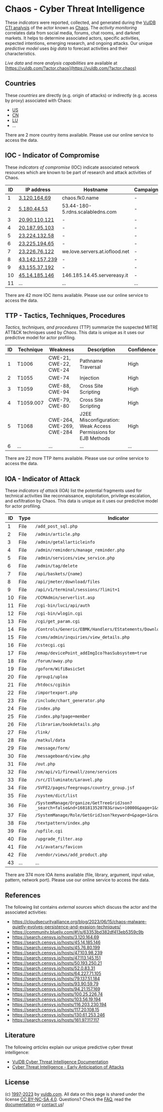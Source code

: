 # Chaos - Cyber Threat Intelligence

These _indicators_ were reported, collected, and generated during the [VulDB CTI analysis](https://vuldb.com/?kb.cti) of the actor known as [Chaos](https://vuldb.com/?actor.chaos). The _activity monitoring_ correlates data from social media, forums, chat rooms, and darknet markets. It helps to determine associated actors, specific activities, expected intentions, emerging research, and ongoing attacks. Our unique _predictive model_ uses _big data_ to forecast activities and their characteristics.

_Live data_ and more _analysis capabilities_ are available at [https://vuldb.com/?actor.chaos](https://vuldb.com/?actor.chaos)

## Countries

These _countries_ are directly (e.g. origin of attacks) or indirectly (e.g. access by proxy) associated with Chaos:

* [US](https://vuldb.com/?country.us)
* [CN](https://vuldb.com/?country.cn)
* [LU](https://vuldb.com/?country.lu)
* ...

There are 2 more country items available. Please use our online service to access the data.

## IOC - Indicator of Compromise

These _indicators of compromise_ (IOC) indicate associated network resources which are known to be part of research and attack activities of Chaos.

ID | IP address | Hostname | Campaign | Confidence
-- | ---------- | -------- | -------- | ----------
1 | [3.120.164.69](https://vuldb.com/?ip.3.120.164.69) | chaos.fk0.name | - | High
2 | [5.180.44.53](https://vuldb.com/?ip.5.180.44.53) | 53.44-180-5.rdns.scalabledns.com | - | High
3 | [20.90.110.121](https://vuldb.com/?ip.20.90.110.121) | - | - | High
4 | [20.187.95.103](https://vuldb.com/?ip.20.187.95.103) | - | - | High
5 | [23.224.132.58](https://vuldb.com/?ip.23.224.132.58) | - | - | High
6 | [23.225.194.65](https://vuldb.com/?ip.23.225.194.65) | - | - | High
7 | [23.226.76.122](https://vuldb.com/?ip.23.226.76.122) | we.love.servers.at.ioflood.net | - | High
8 | [43.142.157.239](https://vuldb.com/?ip.43.142.157.239) | - | - | High
9 | [43.155.37.192](https://vuldb.com/?ip.43.155.37.192) | - | - | High
10 | [45.14.185.146](https://vuldb.com/?ip.45.14.185.146) | 146.185.14.45.servereasy.it | - | High
11 | ... | ... | ... | ...

There are 42 more IOC items available. Please use our online service to access the data.

## TTP - Tactics, Techniques, Procedures

_Tactics, techniques, and procedures_ (TTP) summarize the suspected MITRE ATT&CK techniques used by _Chaos_. This data is unique as it uses our predictive model for actor profiling.

ID | Technique | Weakness | Description | Confidence
-- | --------- | -------- | ----------- | ----------
1 | T1006 | CWE-21, CWE-22, CWE-24 | Pathname Traversal | High
2 | T1055 | CWE-74 | Injection | High
3 | T1059 | CWE-88, CWE-94 | Cross Site Scripting | High
4 | T1059.007 | CWE-79, CWE-80 | Cross Site Scripting | High
5 | T1068 | CWE-264, CWE-269, CWE-284 | J2EE Misconfiguration: Weak Access Permissions for EJB Methods | High
6 | ... | ... | ... | ...

There are 22 more TTP items available. Please use our online service to access the data.

## IOA - Indicator of Attack

These _indicators of attack_ (IOA) list the potential fragments used for technical activities like reconnaissance, exploitation, privilege escalation, and exfiltration by Chaos. This data is unique as it uses our predictive model for actor profiling.

ID | Type | Indicator | Confidence
-- | ---- | --------- | ----------
1 | File | `/add_post_sql.php` | High
2 | File | `/admin/article.php` | High
3 | File | `/admin/getallarticleinfo` | High
4 | File | `/admin/reminders/manage_reminder.php` | High
5 | File | `/admin/services/view_service.php` | High
6 | File | `/admin/tag/delete` | High
7 | File | `/api/baskets/{name}` | High
8 | File | `/api/jmeter/download/files` | High
9 | File | `/api/v1/terminal/sessions/?limit=1` | High
10 | File | `/CCMAdmin/serverlist.asp` | High
11 | File | `/cgi-bin/luci/api/auth` | High
12 | File | `/cgi-bin/wlogin.cgi` | High
13 | File | `/cgi/get_param.cgi` | High
14 | File | `/Controls/Generic/EBMK/Handlers/EStatements/DownloadEStatement.ashx` | High
15 | File | `/csms/admin/inquiries/view_details.php` | High
16 | File | `/cstecgi.cgi` | Medium
17 | File | `/emap/devicePoint_addImgIco?hasSubsystem=true` | High
18 | File | `/forum/away.php` | High
19 | File | `/goform/WifiBasicSet` | High
20 | File | `/group1/uploa` | High
21 | File | `/htdocs/cgibin` | High
22 | File | `/importexport.php` | High
23 | File | `/include/chart_generator.php` | High
24 | File | `/index.php` | Medium
25 | File | `/index.php?page=member` | High
26 | File | `/librarian/bookdetails.php` | High
27 | File | `/link/` | Low
28 | File | `/matkul/data` | Medium
29 | File | `/message/form/` | High
30 | File | `/messageboard/view.php` | High
31 | File | `/out.php` | Medium
32 | File | `/sm/api/v1/firewall/zone/services` | High
33 | File | `/src/Illuminate/Laravel.php` | High
34 | File | `/SVFE2/pages/feegroups/country_group.jsf` | High
35 | File | `/system/dict/list` | High
36 | File | `/SystemManage/Organize/GetTreeGridJson?_search=false&nd=1681813520783&rows=10000&page=1&sidx=&sord=asc` | High
37 | File | `/SystemManage/Role/GetGridJson?keyword=&page=1&rows=20` | High
38 | File | `/textpattern/index.php` | High
39 | File | `/upfile.cgi` | Medium
40 | File | `/upgrade_filter.asp` | High
41 | File | `/v1/avatars/favicon` | High
42 | File | `/vendor/views/add_product.php` | High
43 | ... | ... | ...

There are 374 more IOA items available (file, library, argument, input value, pattern, network port). Please use our online service to access the data.

## References

The following list contains _external sources_ which discuss the actor and the associated activities:

* https://cloudsecurityalliance.org/blog/2023/06/15/chaos-malware-quietly-evolves-persistence-and-evasion-techniques/
* https://community.blueliv.com/#!/s/63353bd382df413eb5359c9b
* https://search.censys.io/hosts/3.120.164.69
* https://search.censys.io/hosts/45.14.185.146
* https://search.censys.io/hosts/45.76.80.199
* https://search.censys.io/hosts/47.103.98.239
* https://search.censys.io/hosts/47.113.145.151
* https://search.censys.io/hosts/50.193.250.21
* https://search.censys.io/hosts/52.0.83.31
* https://search.censys.io/hosts/64.227.71.105
* https://search.censys.io/hosts/79.137.51.184
* https://search.censys.io/hosts/93.90.59.79
* https://search.censys.io/hosts/94.21.157.169
* https://search.censys.io/hosts/100.25.226.74
* https://search.censys.io/hosts/103.56.19.194
* https://search.censys.io/hosts/116.203.230.194
* https://search.censys.io/hosts/117.20.108.15
* https://search.censys.io/hosts/130.61.253.246
* https://search.censys.io/hosts/161.97.117.117

## Literature

The following _articles_ explain our unique predictive cyber threat intelligence:

* [VulDB Cyber Threat Intelligence Documentation](https://vuldb.com/?kb.cti)
* [Cyber Threat Intelligence - Early Anticipation of Attacks](https://www.scip.ch/en/?labs.20201022)

## License

(c) [1997-2023](https://vuldb.com/?kb.changelog) by [vuldb.com](https://vuldb.com/?kb.about). All data on this page is shared under the license [CC BY-NC-SA 4.0](https://creativecommons.org/licenses/by-nc-sa/4.0/). Questions? Check the [FAQ](https://vuldb.com/?kb.faq), read the [documentation](https://vuldb.com/?kb) or [contact us](https://vuldb.com/?contact)!
